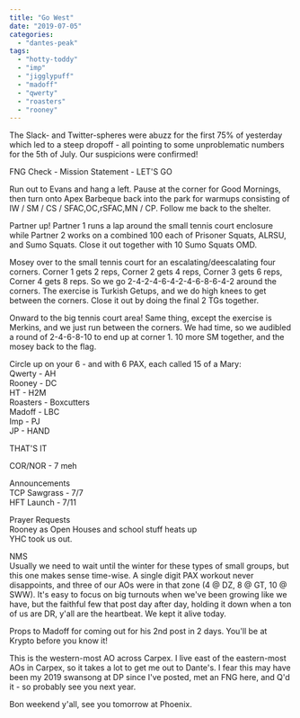 ```yaml
---
title: "Go West"
date: "2019-07-05"
categories: 
  - "dantes-peak"
tags: 
  - "hotty-toddy"
  - "imp"
  - "jigglypuff"
  - "madoff"
  - "qwerty"
  - "roasters"
  - "rooney"
---
```


The Slack- and Twitter-spheres were abuzz for the first 75% of yesterday which led to a steep dropoff - all pointing to some unproblematic numbers for the 5th of July. Our suspicions were confirmed!

FNG Check - Mission Statement - LET'S GO

Run out to Evans and hang a left. Pause at the corner for Good Mornings, then turn onto Apex Barbeque back into the park for warmups consisting of IW / SM / CS / SFAC,OC,rSFAC,MN / CP. Follow me back to the shelter.

Partner up! Partner 1 runs a lap around the small tennis court enclosure while Partner 2 works on a combined 100 each of Prisoner Squats, ALRSU, and Sumo Squats. Close it out together with 10 Sumo Squats OMD.

Mosey over to the small tennis court for an escalating/deescalating four corners. Corner 1 gets 2 reps, Corner 2 gets 4 reps, Corner 3 gets 6 reps, Corner 4 gets 8 reps. So we go 2-4-2-4-6-4-2-4-6-8-6-4-2 around the corners. The exercise is Turkish Getups, and we do high knees to get between the corners. Close it out by doing the final 2 TGs together.

Onward to the big tennis court area! Same thing, except the exercise is Merkins, and we just run between the corners. We had time, so we audibled a round of 2-4-6-8-10 to end up at corner 1. 10 more SM together, and the mosey back to the flag.

Circle up on your 6 - and with 6 PAX, each called 15 of a Mary:  
Qwerty - AH  
Rooney - DC  
HT - H2M  
Roasters - Boxcutters  
Madoff - LBC  
Imp - PJ  
JP - HAND  
  
THAT'S IT

COR/NOR - 7 meh

Announcements  
TCP Sawgrass - 7/7  
HFT Launch - 7/11

Prayer Requests  
Rooney as Open Houses and school stuff heats up  
YHC took us out.

NMS  
Usually we need to wait until the winter for these types of small groups, but this one makes sense time-wise. A single digit PAX workout never disappoints, and three of our AOs were in that zone (4 @ DZ, 8 @ GT, 10 @ SWW). It's easy to focus on big turnouts when we've been growing like we have, but the faithful few that post day after day, holding it down when a ton of us are DR, y'all are the heartbeat. We kept it alive today.  
  
Props to Madoff for coming out for his 2nd post in 2 days. You'll be at Krypto before you know it!  
  
This is the western-most AO across Carpex. I live east of the eastern-most AOs in Carpex, so it takes a lot to get me out to Dante's. I fear this may have been my 2019 swansong at DP since I've posted, met an FNG here, and Q'd it - so probably see you next year.  
  
Bon weekend y'all, see you tomorrow at Phoenix.
